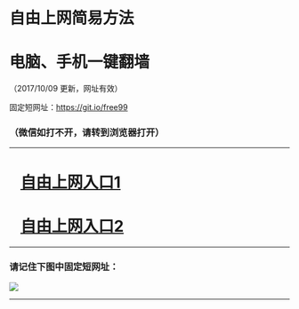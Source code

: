 ﻿# 自由上网简易方法

# 电脑、手机一键翻墙

（2017/10/09 更新，网址有效）

固定短网址：https://git.io/free99

### （微信如打不开，请转到浏览器打开）


***





# &nbsp;&nbsp; <a href="http://ft1119315820.fwq-tz-1001.info/fwqtz01.html?t=100900125778 " target="_blank">自由上网入口1</a>
# &nbsp;&nbsp; <a href="http://ft67675463.fwq-tz-1002.info/fwqtz02.html?t=100900125359 " target="_blank">自由上网入口2</a>
***

### 请记住下图中固定短网址：

<img src="https://s3-us-west-2.amazonaws.com/fwq-1001/yjfq-20170905okok.png" /> 


***

